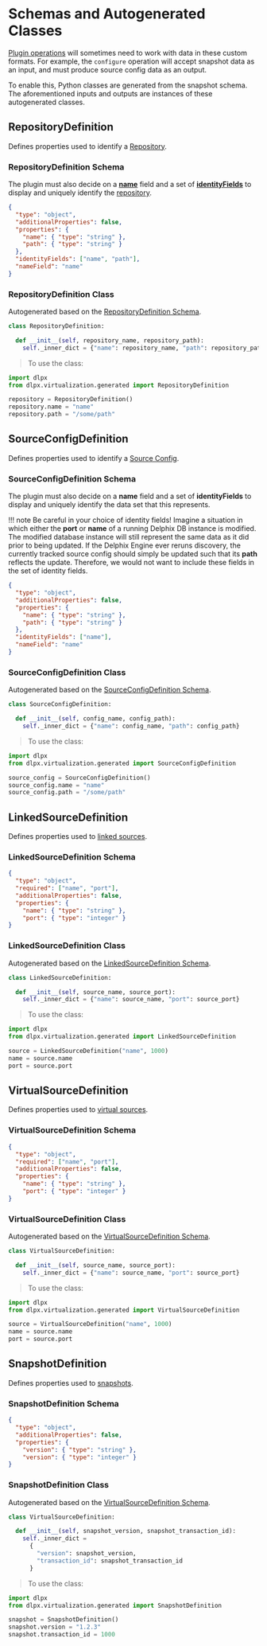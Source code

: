 # Schemas and Autogenerated Classes

[Plugin operations](/References/Plugin_Operations) will sometimes need to work with data in these custom formats. For example, the `configure` operation will accept snapshot data as an input, and must produce source config data as an output.

To enable this, Python classes are generated from the snapshot schema. The aforementioned inputs and outputs are instances of these autogenerated classes.

## RepositoryDefinition

Defines properties used to identify a [Repository](Glossary.md#repository).

### RepositoryDefinition Schema

The plugin must also decide on a [**name**](Schemas.md#namefield) field and a set of [**identityFields**](Schemas.md#identityfields) to display and uniquely identify the [repository](Glossary.md#repository).

```json
{
  "type": "object",
  "additionalProperties": false,
  "properties": {
    "name": { "type": "string" },
    "path": { "type": "string" }
  },
  "identityFields": ["name", "path"],
  "nameField": "name"
}
```

### RepositoryDefinition Class

Autogenerated based on the [RepositoryDefinition Schema](#repositorydefinition-schema).

```python
class RepositoryDefinition:

  def __init__(self, repository_name, repository_path):
    self._inner_dict = {"name": repository_name, "path": repository_path}
```

> To use the class:

```python
import dlpx
from dlpx.virtualization.generated import RepositoryDefinition

repository = RepositoryDefinition()
repository.name = "name"
repository.path = "/some/path"
```

## SourceConfigDefinition

Defines properties used to identify a [Source Config](Glossary.md#source-config).

### SourceConfigDefinition Schema

The plugin must also decide on a **name** field and a set of **identityFields** to display and uniquely identify the data set that this represents.

!!! note
    Be careful in your choice of identity fields! Imagine a situation in which either the **port** or **name** of a running Delphix DB instance is modified. The modified database instance will still represent the same data as it did prior to being updated. If the Delphix Engine ever reruns discovery, the currently tracked source config should simply be updated such that its **path** reflects the update. Therefore, we would not want to include these fields in the set of identity fields.

```json
{
  "type": "object",
  "additionalProperties": false,
  "properties": {
    "name": { "type": "string" },
    "path": { "type": "string" }
  },
  "identityFields": ["name"],
  "nameField": "name"
}
```

### SourceConfigDefinition Class

Autogenerated based on the [SourceConfigDefinition Schema](#sourceconfigdefinition-schema).

```python
class SourceConfigDefinition:

  def __init__(self, config_name, config_path):
    self._inner_dict = {"name": config_name, "path": config_path}
```

> To use the class:

```python
import dlpx
from dlpx.virtualization.generated import SourceConfigDefinition

source_config = SourceConfigDefinition()
source_config.name = "name"
source_config.path = "/some/path"
```

## LinkedSourceDefinition

Defines properties used to [linked sources](#Glossary.md#linked-source).

### LinkedSourceDefinition Schema

```json
{
  "type": "object",
  "required": ["name", "port"],
  "additionalProperties": false,
  "properties": {
    "name": { "type": "string" },
    "port": { "type": "integer" }
}
```

### LinkedSourceDefinition Class

Autogenerated based on the [LinkedSourceDefinition Schema](#linkedsourcedefinition-schema).

```python
class LinkedSourceDefinition:

  def __init__(self, source_name, source_port):
    self._inner_dict = {"name": source_name, "port": source_port}
```

> To use the class:

```python
import dlpx
from dlpx.virtualization.generated import LinkedSourceDefinition

source = LinkedSourceDefinition("name", 1000)
name = source.name
port = source.port
```

## VirtualSourceDefinition

Defines properties used to [virtual sources](#Glossary.md#virtual-source).

### VirtualSourceDefinition Schema

```json
{
  "type": "object",
  "required": ["name", "port"],
  "additionalProperties": false,
  "properties": {
    "name": { "type": "string" },
    "port": { "type": "integer" }
}
```

### VirtualSourceDefinition Class

Autogenerated based on the [VirtualSourceDefinition Schema](#virtualsourcedefinition-schema).

```python
class VirtualSourceDefinition:

  def __init__(self, source_name, source_port):
    self._inner_dict = {"name": source_name, "port": source_port}
```

> To use the class:

```python
import dlpx
from dlpx.virtualization.generated import VirtualSourceDefinition

source = VirtualSourceDefinition("name", 1000)
name = source.name
port = source.port
```

## SnapshotDefinition

Defines properties used to [snapshots](#Glossary.md#snapshot).

### SnapshotDefinition Schema

```json
{
  "type": "object",
  "additionalProperties": false,
  "properties": {
    "version": { "type": "string" },
    "version": { "type": "integer" }
}
```

### SnapshotDefinition Class

Autogenerated based on the [VirtualSourceDefinition Schema](#virtualsourcedefinition-schema).

```python
class VirtualSourceDefinition:

  def __init__(self, snapshot_version, snapshot_transaction_id):
    self._inner_dict = 
      {
        "version": snapshot_version, 
        "transaction_id": snapshot_transaction_id
      }
```

> To use the class:

```python
import dlpx
from dlpx.virtualization.generated import SnapshotDefinition

snapshot = SnapshotDefinition()
snapshot.version = "1.2.3"
snapshot.transaction_id = 1000
```